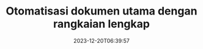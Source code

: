 ---
############################# Static ##########################
layout: "family"
date: 2023-12-20T06:39:57
draft: false

product: "Total"
product_tag: "total"

############################# Head ############################
head_title: "API Otomatisasi Dokumen | API Lokal dan layanan online"
head_description: "Otomatiskan manipulasi dokumen Anda dengan mudah dan gratis"

############################# Header ##########################
title: "Otomatisasi dokumen utama dengan rangkaian lengkap"
description: |
  Sederhanakan tugas dokumen yang berulang dan sederhanakan alur kerja Anda hanya dengan beberapa baris kode. API yang kuat membuat integrasi menjadi mudah, memberdayakan Anda untuk fokus pada inovasi, bukan infrastruktur.

  Konversi, tanda tangani, lihat, anotasi - taklukkan tugas dokumen apa pun dengan kode minimal. Dari Word hingga PDF, Excel hingga gambar, tangani semuanya dengan lancar. Lebih sedikit kode, dampak lebih besar.

  Otomatiskan tugas dokumen, tingkatkan efisiensi, dan bergerak cepat dengan integrasi secepat kilat. Hemat waktu dan sumber daya, dengan fokus pada hal yang benar-benar penting bagi bisnis Anda.

############################# Platforms ############################
supported_platforms:
  enable: true  
  head_title: "Pilih platform Anda"
  title: "Platform yang didukung"
  description: "Pustaka GroupDocs.Total mendukung sistem operasi dan kerangka kerja berikut"
  details_link_title: "Belajarlah lagi"
  items:
    # supported_platforms loop
    - title: ".NET"
      description: "GroupDocs.Total for .NET"
      color: "blue"
      tag: "net"
      link: "/total/net/"
      features_link: "https://docs.groupdocs.com/total/net/system-requirements/"
      features:
        # features loop
        - content: ".NET Framework 4.6.2+  <br>  .NET Core 3.1  <br>  .NET 6+"
          rows: "3"
        # features loop
        - content: "Windows, Linux"
          rows: "1"
        # features loop
        - content: "200+ format file"
          rows: "1"
        # features loop
        - content: "Visual Studio <br> VS Code <br> Rider"
          rows: "15"
    
    # supported_platforms loop
    - title: "Java"
      description: "GroupDocs.Total for Java"
      color: "red"
      tag: "java"
      link: "/total/java/"
      features_link: "https://docs.groupdocs.com/total/java/system-requirements/"
      features:
        # features loop
        - content: "J2SE 8.0 (1.8)+"
          rows: "3"
        # features loop
        - content:  "Windows, Linux, macOS"
          rows: "1"       
        # features loop
        - content: "200+ format file"
          rows: "1"
        # features loop
        - content:  "Eclipse <br> NetBeans <br> IntelliJ Idea"
          rows: "3"

############################# Features ############################

features:
  enable: true
  title: "Kumpulan fitur GroupDocs.Total"
  description: "Solusi tunggal yang menyatukan fungsionalitas semua produk GroupDocs individual dalam satu atap dan mengelola tugas dokumen apa pun tanpa perangkat lunak pihak ketiga."

  items:
    # feature loop
    - icon: "view"
      title: "Lihat dokumen dan gambar"
      content: "Render file untuk melihatnya dalam format HTML, PDF, PNG, dan JPEG."

    # feature loop
    - icon: "convert"
      title: "Konversi antar format"
      content: "Ubah file dari sumber berbeda ke berbagai format target."

    # feature loop
    - icon: "merge"
      title: "Gabungkan beberapa file menjadi satu"
      content: "Gabungkan beberapa PDF, Office, dan lainnya dengan mulus ke dalam satu dokumen."
    
    # feature loop
    - icon: "settings"
      title: "Lebih banyak produk dan fitur"
      content: "Jelajahi seluruh rangkaian API otomatisasi dokumen GroupDocs: bandingkan, e-sing, pencarian, tanda air, dan banyak lagi!"


############################# Code samples ############################
# code_samples:
#   enable: true
#   title: "GroupDocs.Total contoh kode"
#   description: "Beberapa kasus penggunaan operasi GroupDocs.Total tipikal di C#, Java, TypeScript"
#   items:
#     # code sample loop
#     - title: "Cara merender file DOCX ke PDF"
#       content: |
#        Render dokumen DOCX ke PDF tanpa menginstal Microsoft Word atau perangkat lunak lain. Memuat dan melihat file DOCX dengan mudah dalam aplikasi Anda, baik itu aplikasi web atau desktop. Berikut adalah contoh cara merender file DOCX ke PDF:
#       samples:
#         - language: "C#"
#           color: "blue"
#           content: |
#             ```csharp {style=abap}   
#             // Muat file DOCX untuk dirender
#             using (Viewer viewer = new Viewer("sample.docx"))
#             {
#               // Render DOCX ke file PDF
#               PdfViewOptions viewOptions = new PdfViewOptions();
#               viewer.View(viewOptions);
#             }
#             ```
#         - language: "Java"
#           color: "red"
#           content: |
#             ```java {style=abap}   
#             import com.groupdocs.viewer.Viewer;
#             import com.groupdocs.viewer.options.PdfViewOptions;
#             // ...
#             // Muat file DOCX untuk dirender
#             try (Viewer viewer = new Viewer("sample.docx")) {
#                 // Render DOCX ke file PDF
#                 PdfViewOptions viewOptions = new PdfViewOptions();
#                 viewer.view(viewOptions);
#             }
#             ```
#         - language: "TypeScript"
#           color: "green"
#           content: |
#             ```javascript {style=abap}  
#             // Muat file DOCX untuk dirender
#             const viewer = new groupdocs.viewer.Viewer("sample.docx")
            
#             // Render DOCX ke file PDF
#             const viewOptions = groupdocs.viewer.PdfViewOptions(output.pdf)
#             viewer.view(viewOptions)
#             ```


############################# Formats ############################
formats:
  enable: true
  title:  "200+ format file didukung"
  description: "GroupDocs.Total mendukung pengoperasian dengan paling populer [format file](https://docs.groupdocs.com/total/net/supported-document-formats/)"


############################# Metrics ############################

metrics:
  enable: true
  title: "Metrik mendalam dan wawasan statistik"
  description: "Pelajari rincian angka-angka penting kami, yang memberikan metrik komprehensif dan wawasan statistik mengenai pencapaian, dampak, dan pertumbuhan kami."

  items:
    # metrics loop
    - number: "200+"
      title: "Format yang didukung"
      content: "Lihat lebih dari 200 format file termasuk dokumen, gambar, dan gambar CAD dengan mudah tanpa repot. Hancurkan hambatan kompatibilitas dan akses beragam file dengan mudah menggunakan solusi tampilan komprehensif kami."
    # metrics loop
    - number: "550K"
      title: "Unduhan NuGet"
      content: "Solusi paket NuGet kami telah menjadi sumber daya tepercaya dan diadopsi secara luas di komunitas pengembang, menyediakan integrasi tanpa batas dan fungsionalitas berharga untuk banyak proyek."

    # metrics loop
    - number: "10+"
      title: "Perpustakaan"
      content: "Produk kami mencakup 10+ perpustakaan, menawarkan fitur-fitur canggih untuk mengoptimalkan kinerja. Perpustakaan ini dirancang untuk memenuhi kebutuhan pengembangan yang berbeda dengan kemampuan yang tak tertandingi."
    
    # metrics loop
    - number: "100+"
      title: "Pelanggan yang senang"
      content: "Melayani merek paling ikonik di seluruh dunia. Temukan mengapa ratusan orang menyukai GroupDocs.Total! Jelajahi navigasi yang lancar, kolaborasi yang nyaman, dan kemudahan penggunaan yang tak tertandingi. Bergabung sekarang!"


############################# Customers ############################
# logo size X1 => 170:70  X2 => 340 : 140

customers:
  enable: true
  title: "Pelanggan kami yang bahagia"
  description: "Perpustakaan GroupDocs digunakan oleh merek-merek terkenal dan terkemuka secara global di seluruh dunia."

  items:
    # customers loop
    - title: "BenQ Corporation"
      logo: "benq"
    # customers loop
    - title: "Nasdaq Stock Market"
      logo: "nasdaq"
    # customers loop
    - title: "AT&T Inc."
      logo: "att"
    # customers loop
    - title: "AstraZeneca"
      logo: "astrazeneca"
    # customers loop
    - title: "Central Bank of Argentina"
      logo: "argentinacentralbank"
    # customers loop
    - title: "Roche Holding AG"
      logo: "roche"
    # customers loop
    - title: "Capita"
      logo: "capita"
    # customers loop
    - title: "Axa S.A."
      logo: "axa"
    # customers loop
    - title: "Instructure Inc."
      logo: "instructure"
     # customers loop
    - title: "Wipro"
      logo: "wipro"



############################# Actions ############################

actions:
  enable: true
  title: "Siap untuk memulai?"
  description: "Coba fitur GroupDocs.Total secara gratis atau minta lisensi"

  items:
    #  loop
    - title: ".NET"
      link: "/total/net/"
      color: "blue"
        #  loop
    - title: "Java"
      link: "/total/java/"
      color: "red"


############################# Faq ############################

faq:
  enable: true
  title: "Pertanyaan dan kekhawatiran umum"
  description: "Temukan jawaban atas pertanyaan umum di bagian FAQ kami untuk menjawab pertanyaan dan kekhawatiran Anda dengan cepat."

  items:
    #  loop
    - question: "Apa itu GroupDocs.Total, dan apa bedanya dengan produk GroupDocs lainnya?"
      answer: |
        GroupDocs.Total adalah rangkaian komprehensif yang menggabungkan fungsionalitas semua produk GroupDocs individual ke dalam satu paket. Hal ini menawarkan beberapa keuntungan: <br><br>
        <ul>
          <li>
            <b>Fitur terpadu:</b> Anda memiliki akses ke semua kemampuan pemrosesan dokumen, termasuk melihat, konversi, penggabungan, anotasi, penandatanganan, dan lainnya, dalam satu API. <br><br>
          </li>
          <li>
            <b>Kompatibilitas yang ditingkatkan:</b> GroupDocs.Total memastikan kinerja yang konsisten dan andal di semua format file dan platform yang didukung, menghilangkan masalah kompatibilitas yang mungkin timbul saat menggunakan produk terpisah. <br><br>
          </li>
          <li>
            <b>Ukuran paket yang dioptimalkan:</b> Suite ini hadir sebagai paket tunggal dan ringkas, mengurangi konsumsi sumber daya dan menyederhanakan integrasi ke dalam aplikasi Anda dibandingkan menggunakan produk individual dengan instalasi terpisah.
          </li>
        <ul>

    #  loop
    - question: "Mengapa lebih memilih GroupDocs.Total daripada membeli produk GroupDocs individual?"
      answer: |
        Membeli satu lisensi GroupDocs.Total biasanya lebih murah dibandingkan membeli lisensi untuk dua atau lebih produk GroupDocs individual. <br>
        Ini berarti beberapa manfaat utama bagi Anda: <br><br>
        <b>Penghematan biaya:</b> GroupDocs.Total menawarkan diskon yang signifikan dibandingkan dengan pembelian produk individual, memungkinkan Anda untuk memperluas anggaran Anda lebih jauh. <br><br>
        <b>Manajemen yang disederhanakan:</b> Dengan GroupDocs.Total, Anda mengelola semuanya dalam satu lisensi, sehingga menghilangkan kebutuhan untuk melacak dan memelihara banyak lisensi untuk produk berbeda. Ini menyederhanakan tugas administratif Anda dan mengurangi biaya keseluruhan. <br><br>
        Jika Anda mencari solusi hemat biaya dan kaya fitur untuk kebutuhan manajemen dokumen Anda, GroupDocs.Total adalah pilihan yang tepat.

    #  loop
    - question: "Bagaimana cara memulai GroupDocs.Total?"
      answer: |
        Anda dapat memulai dengan uji coba gratis untuk menjelajahi fitur-fiturnya dan melihat apakah fitur tersebut memenuhi kebutuhan Anda. GroupDocs juga menawarkan berbagai sumber daya [dokumentasi](https://docs.groupdocs.com/total/) dan [tutorial](https://groupdocs.github.io) untuk membantu Anda memulai integrasi dan pengembangan.
        
    #  loop
    - question: "Apakah GroupDocs.Total menawarkan dukungan teknis?"
      answer: |
        Ya, GroupDocs menawarkan dukungan teknis komprehensif untuk memastikan kesuksesan Anda dengan GroupDocs.Total. Mereka punya dua pilihan: <br><br>
        <b>[Forum Dukungan Gratis](https://forum.groupdocs.com):</b> Forum ini memungkinkan Anda terhubung dengan staf GroupDocs, yang dapat menjawab pertanyaan Anda dan menawarkan solusi berdasarkan pengalaman mereka. Ini adalah sumber yang bagus untuk masalah umum dan pertanyaan umum. <br><br>
        <b>[Pusat Bantuan Dukungan Berbayar](https://helpdesk.groupdocs.com):</b> Opsi ini memberikan dukungan berdasarkan prioritas. Jika Anda menghadapi masalah yang rumit atau memerlukan penyelesaian yang lebih cepat, dukungan berbayar menawarkan bantuan yang dipersonalisasi dan waktu respons yang lebih cepat. <br><br>
        Dengan menyediakan opsi gratis dan berbayar, GroupDocs memenuhi berbagai kebutuhan dan anggaran, memastikan Anda mendapatkan dukungan yang Anda perlukan untuk berkembang dengan GroupDocs.Total.

    #  loop
    - question: "Apakah GroupDocs.Total memerlukan software tambahan untuk manipulasi dokumen?"
      answer: |
        GroupDocs.Total adalah rangkaian mandiri dan tidak memerlukan perangkat lunak pihak ketiga tambahan untuk tugas manipulasi dokumen dasar seperti melihat, mengonversi, membuat anotasi, atau menandatangani. Namun, bergantung pada fitur spesifik yang Anda gunakan (misalnya OCR untuk dokumen yang dipindai), perpustakaan eksternal mungkin diperlukan.

############################# Cloud and Apps ############################

cloud_links:
  enable: true
  title: "GroupDocs.Solusi total"
  description: "Tingkatkan pemrosesan dokumen dalam aplikasi Anda dengan REST API cloud kami dan aplikasi online gratis"

  items:
    #  loop
    - icon: "groupdocs_total-cloud"
      title: "GroupDocs.Total Cloud"
      link: "https://products.groupdocs.cloud/total"
      content: "Solusi cloud yang kuat untuk mengotomatiskan pemrosesan Microsoft Office, dokumen PDF secara efisien di aplikasi Anda."

    #  loop
    - icon: "groupdocs_total-apps"
      title: "GroupDocs.Total Online Apps"
      link: "https://products.groupdocs.app"
      content: "Aplikasi web online gratis untuk melihat dan mengedit konten dokumen, membandingkan dan menggabungkan berbagai Microsoft Office, OpenOffice, gambar & format file populer lainnya."    

    #  loop
    - icon: "groupdocs_total-windows"
      title: "GroupDocs.Total Windows"
      link: "https://products.groupdocs.app/total/windows"
      content: "Aplikasi offline untuk mengonversi, membuat anotasi, membandingkan, menandatangani, merakit, mengurai, mengklasifikasikan, menyunting, dan mencari dokumen di sistem operasi apa pun."   

---